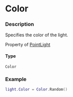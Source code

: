 # Color

### Description

Specifies the color of the light.

Property of [PointLight](/classes/PointLight/)

#### Type

`Color`

### Example

```lua
light.Color = Color.Random()
```
